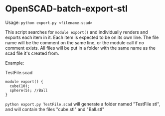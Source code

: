 # OpenSCAD-batch-export-stl

Usage: `python export.py <filename.scad>`

This script searches for `module export()` and individually renders and exports each item in it.
Each item is expected to be on its own line. The file name will be the comment on the same line, or the module call if no comment exists.
All files will be put in a folder with the same name as the scad file it's created from.

Example:

TestFile.scad
```
module export() {
  cube(10);
  sphere(5); //Ball
}
```

`python export.py TestFile.scad` will generate a folder named "TestFile stl", and will contain the files "cube.stl" and "Ball.stl"

